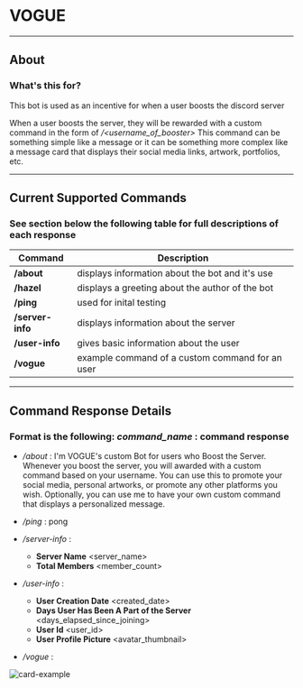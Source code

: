 # VOGUE

---

## About

### What's this for?

This bot is used as an incentive for when a user boosts the discord server

When a user boosts the server, they will be rewarded with a custom command in the form of _/<username_of_booster>_
This command can be something simple like a message or it can be something more complex like a message card that displays their social media links, artwork, portfolios, etc.

---

## Current Supported Commands

### See section below the following table for full descriptions of each response

| Command          | Description                                     |
| ---------------- | ----------------------------------------------- |
| **/about**       | displays information about the bot and it's use |
| **/hazel**       | displays a greeting about the author of the bot |
| **/ping**        | used for inital testing                         |
| **/server-info** | displays information about the server                         |
| **/user-info**   | gives basic information about the user          |
| **/vogue**       | example command of a custom command for an user |

---

## Command Response Details

### Format is the following: *command_name* : command response

- _/about_ : I'm VOGUE's custom Bot for users who Boost the Server.
  Whenever you boost the server, you will awarded with a custom command based on your username.
  You can use this to promote your social media, personal artworks, or promote any other platforms you wish.
  Optionally, you can use me to have your own custom command that displays a personalized message.

- _/ping_ : pong


- _/server-info_ :
  - **Server Name** <server_name>
  - **Total Members** <member_count>


- _/user-info_ :

  - **User Creation Date** <created_date>
  - **Days User Has Been A Part of the Server** <days_elapsed_since_joining>
  - **User Id** <user_id>
  - **User Profile Picture** <avatar_thumbnail>


- _/vogue_ :


![card-example](https://user-images.githubusercontent.com/21233558/148636308-94f71281-edd4-4203-8922-a7dbee5fc387.png)

